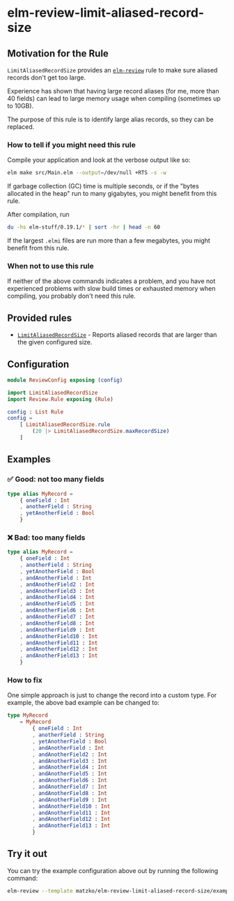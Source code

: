 # elm-review-limit-aliased-record-size

## Motivation for the Rule

`LimitAliasedRecordSize` provides an [`elm-review`](https://package.elm-lang.org/packages/jfmengels/elm-review/latest/) rule to make sure aliased records don't get too large.

Experience has shown that having large record aliases (for me, more than 40 fields) can lead to large memory usage when compiling (sometimes up to 10GB).

The purpose of this rule is to identify large alias records, so they can be replaced.

### How to tell if you might need this rule

Compile your application and look at the verbose output like so:

```bash
elm make src/Main.elm --output=/dev/null +RTS -s -w
```

If garbage collection (GC) time is multiple seconds, or if the "bytes allocated in the heap" run to many gigabytes, you might benefit from this rule.

After compilation, run

```bash
du -hs elm-stuff/0.19.1/* | sort -hr | head -n 60
```

If the largest `.elmi` files are run more than a few megabytes, you might benefit from this rule.

### When not to use this rule

If neither of the above commands indicates a problem, and you have not experienced problems with slow build times or exhausted memory when compiling, you probably don't need this rule.

## Provided rules

- [`LimitAliasedRecordSize`](https://package.elm-lang.org/packages/matzko/elm-review-limit-aliased-record-size/1.0.2/LimitAliasedRecordSize/) - Reports aliased records that are larger than the given configured size.

## Configuration

```elm
module ReviewConfig exposing (config)

import LimitAliasedRecordSize
import Review.Rule exposing (Rule)

config : List Rule
config =
    [ LimitAliasedRecordSize.rule
        (20 |> LimitAliasedRecordSize.maxRecordSize)
    ]
```

## Examples

### ✅ Good: not too many fields

```elm
type alias MyRecord =
    { oneField : Int
    , anotherField : String
    , yetAnotherField : Bool
    }
```

### ❌ Bad: too many fields

```elm
type alias MyRecord =
    { oneField : Int
    , anotherField : String
    , yetAnotherField : Bool
    , andAnotherField : Int
    , andAnotherField2 : Int
    , andAnotherField3 : Int
    , andAnotherField4 : Int
    , andAnotherField5 : Int
    , andAnotherField6 : Int
    , andAnotherField7 : Int
    , andAnotherField8 : Int
    , andAnotherField9 : Int
    , andAnotherField10 : Int
    , andAnotherField11 : Int
    , andAnotherField12 : Int
    , andAnotherField13 : Int
    }
```

### How to fix

One simple approach is just to change the record into a custom type. For example, the above bad example can be changed to:

```elm
type MyRecord
    = MyRecord
        { oneField : Int
        , anotherField : String
        , yetAnotherField : Bool
        , andAnotherField : Int
        , andAnotherField2 : Int
        , andAnotherField3 : Int
        , andAnotherField4 : Int
        , andAnotherField5 : Int
        , andAnotherField6 : Int
        , andAnotherField7 : Int
        , andAnotherField8 : Int
        , andAnotherField9 : Int
        , andAnotherField10 : Int
        , andAnotherField11 : Int
        , andAnotherField12 : Int
        , andAnotherField13 : Int
        }
```

## Try it out

You can try the example configuration above out by running the following command:

```bash
elm-review --template matzko/elm-review-limit-aliased-record-size/example
```
